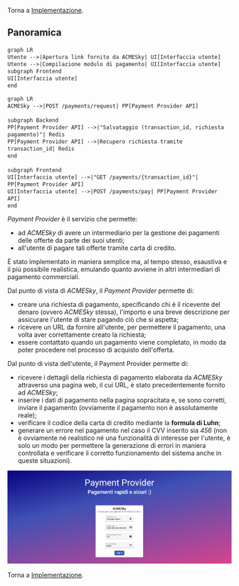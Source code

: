 Torna a [Implementazione](../implementazione.md).

## Panoramica

```mermaid
graph LR
Utente -->|Apertura link fornito da ACMESky| UI[Interfaccia utente]
Utente -->|Compilazione modulo di pagamento| UI[Interfaccia utente]
subgraph Frontend
UI[Interfaccia utente]
end
```

```mermaid
graph LR
ACMESky -->|POST /payments/request| PP[Payment Provider API]

subgraph Backend
PP[Payment Provider API] -->|"Salvataggio (transaction_id, richiesta pagamento)"| Redis
PP[Payment Provider API] -->|Recupero richiesta tramite transaction_id| Redis
end

subgraph Frontend
UI[Interfaccia utente] -->|"GET /payments/{transaction_id}"| PP[Payment Provider API]
UI[Interfaccia utente] -->|POST /payments/pay| PP[Payment Provider API]
end
```

*Payment Provider* è il servizio che permette:

- ad *ACMESky* di avere un intermediario per la gestione dei pagamenti delle offerte da parte dei suoi utenti;
- all'utente di pagare tali offerte tramite carta di credito.

È stato implementato in maniera semplice ma, al tempo stesso, esaustiva e il più possibile realistica, emulando quanto avviene in altri intermediari di pagamento commerciali.

Dal punto di vista di *ACMESky*, il *Payment Provider* permette di:

- creare una richiesta di pagamento, specificando chi è il ricevente del denaro (ovvero *ACMESky* stessa), l'importo e una breve descrizione per assicurare l'utente di stare pagando ciò che si aspetta;
- ricevere un URL da fornire all'utente, per permettere il pagamento, una volta aver correttamente creato la richiesta;
- essere contattato quando un pagamento viene completato, in modo da poter procedere nel processo di acquisto dell'offerta.

Dal punto di vista dell'utente, il Payment Provider permette di:

- ricevere i dettagli della richiesta di pagamento elaborata da *ACMESky* attraverso una pagina web, il cui URL, è stato precedentemente fornito ad *ACMESky*;
- inserire i dati di pagamento nella pagina sopracitata e, se sono corretti, inviare il pagamento (ovviamente il pagamento non è assolutamente reale);
- verificare il codice della carta di credito mediante la **formula di Luhn**;
- generare un errore nel pagamento nel caso il CVV inserito sia *456* (non è ovviamente né realistico né una funzionalità di interesse per l'utente, è solo un modo per permettere la generazione di errori in maniera controllata e verificare il corretto funzionamento del sistema anche in queste situazioni).

![!Pagamento tramite Payment Provider](../assets/implementazione/paymentprovider_pagamento.png)

Torna a [Implementazione](../implementazione.md).
